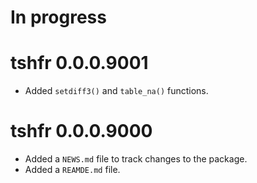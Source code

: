# In progress

# tshfr 0.0.0.9001

* Added `setdiff3()` and `table_na()` functions.

# tshfr 0.0.0.9000

* Added a `NEWS.md` file to track changes to the package.
* Added a `REAMDE.md` file.
